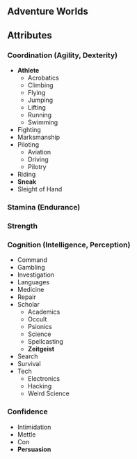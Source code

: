 Adventure Worlds
----------------

Attributes
----------

### Coordination (Agility, Dexterity)

- __Athlete__
  - Acrobatics
  - Climbing
  - Flying
  - Jumping
  - Lifting
  - Running
  - Swimming
- Fighting
- Marksmanship
- Piloting
  - Aviation
  - Driving
  - Pilotry
- Riding
- __Sneak__
- Sleight of Hand

### Stamina (Endurance)

### Strength

### Cognition (Intelligence, Perception)

- Command
- Gambling
- Investigation
- Languages
- Medicine
- Repair
- Scholar
  - Academics
  - Occult
  - Psionics
  - Science
  - Spellcasting
  - __Zeitgeist__
- Search
- Survival
- Tech
  - Electronics
  - Hacking
  - Weird Science

### Confidence

- Intimidation
- Mettle
- Con
- __Persuasion__
